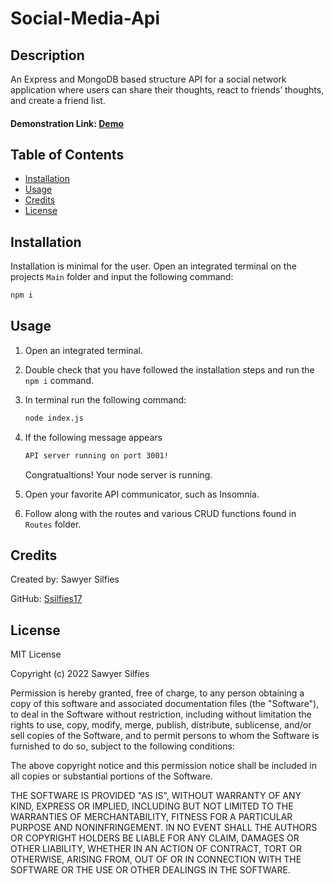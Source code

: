 # Social-Media-Api

## Description 

An Express and MongoDB based structure API for a social network application where users can share their thoughts, react to friends’ thoughts, and create a friend list.

#### Demonstration Link: [Demo]()


## Table of Contents

- [Installation](#installation)
- [Usage](#usage)
- [Credits](#credits)
- [License](#license)

## Installation 

Installation is minimal for the user. Open an integrated terminal on the projects `Main` folder and input the following command:

```bash
npm i
```

## Usage

1. Open an integrated terminal.

2. Double check that you have followed the installation steps and run the `npm i` command. 

3. In terminal run the following command:

    ```bash
    node index.js
    ```

4. If the following message appears 

    ```bash
    API server running on port 3001!
    ```
    Congratualtions! Your node server is running.

5. Open your favorite API communicator, such as Insomnia.

6. Follow along with the routes and various CRUD functions found in `Routes` folder.

## Credits

Created by: Sawyer Silfies

GitHub: [Ssilfies17](https://github.com/ssilfies17)

## License

MIT License

Copyright (c) 2022 Sawyer Silfies

Permission is hereby granted, free of charge, to any person obtaining a copy
of this software and associated documentation files (the "Software"), to deal
in the Software without restriction, including without limitation the rights
to use, copy, modify, merge, publish, distribute, sublicense, and/or sell
copies of the Software, and to permit persons to whom the Software is
furnished to do so, subject to the following conditions:

The above copyright notice and this permission notice shall be included in all
copies or substantial portions of the Software.

THE SOFTWARE IS PROVIDED "AS IS", WITHOUT WARRANTY OF ANY KIND, EXPRESS OR
IMPLIED, INCLUDING BUT NOT LIMITED TO THE WARRANTIES OF MERCHANTABILITY,
FITNESS FOR A PARTICULAR PURPOSE AND NONINFRINGEMENT. IN NO EVENT SHALL THE
AUTHORS OR COPYRIGHT HOLDERS BE LIABLE FOR ANY CLAIM, DAMAGES OR OTHER
LIABILITY, WHETHER IN AN ACTION OF CONTRACT, TORT OR OTHERWISE, ARISING FROM,
OUT OF OR IN CONNECTION WITH THE SOFTWARE OR THE USE OR OTHER DEALINGS IN THE
SOFTWARE.
